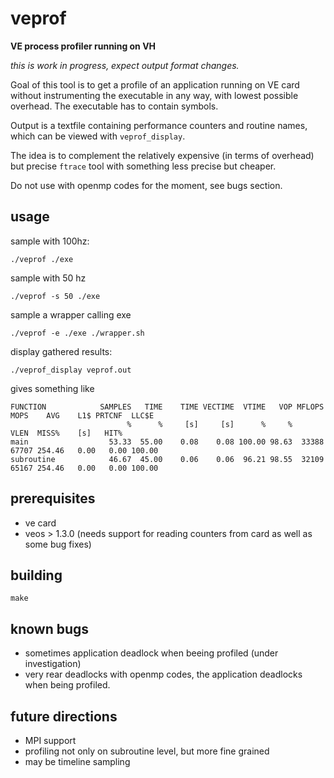 # veprof
**VE process profiler running on VH**

*this is work in progress, expect output format changes.*

Goal of this tool is to get a profile of an application running on VE card without instrumenting
the executable in any way, with lowest possible overhead. The executable has to contain symbols.

Output is a textfile containing performance counters and routine names, which can be viewed with `veprof_display`.

The idea is to complement the relatively expensive (in terms of overhead) but precise `ftrace` tool
with something less precise but cheaper.

Do not use with openmp codes for the moment, see bugs section.

## usage

sample with 100hz:

    ./veprof ./exe

sample with 50 hz

    ./veprof -s 50 ./exe

sample a wrapper calling exe

    ./veprof -e ./exe ./wrapper.sh

display gathered results:

    ./veprof_display veprof.out

gives something like

```
FUNCTION            SAMPLES   TIME    TIME VECTIME  VTIME   VOP MFLOPS   MOPS    AVG    L1$ PRTCNF  LLC$E
                          %      %     [s]     [s]      %     %                 VLEN  MISS%    [s]   HIT%
main                  53.33  55.00    0.08    0.08 100.00 98.63  33388  67707 254.46   0.00   0.00 100.00
subroutine            46.67  45.00    0.06    0.06  96.21 98.55  32109  65167 254.46   0.00   0.00 100.00
```

## prerequisites

* ve card
* veos > 1.3.0 (needs support for reading counters from card as well as some bug fixes)

## building

    make

## known bugs

* sometimes application deadlock when beeing profiled (under investigation)
* very rear deadlocks with openmp codes, the application deadlocks when being profiled.

## future directions

* MPI support
* profiling not only on subroutine level, but more fine grained
* may be timeline sampling

